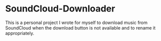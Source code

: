# SoundCloud-Downloader
This is a personal project I wrote for myself to download music from SoundCloud when the download button is not available and to rename it appropriately.
